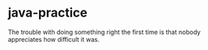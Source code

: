 # java-practice
The trouble with doing something right the first time is that nobody appreciates how difficult it was.
